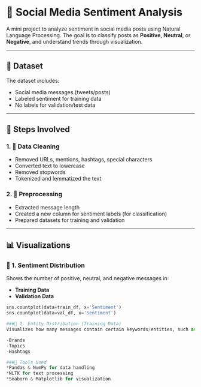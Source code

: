 # 💬 Social Media Sentiment Analysis

A mini project to analyze sentiment in social media posts using Natural Language Processing. The goal is to classify posts as **Positive**, **Neutral**, or **Negative**, and understand trends through visualization.

---

## 📁 Dataset

The dataset includes:
- Social media messages (tweets/posts)
- Labeled sentiment for training data
- No labels for validation/test data

---

## 🔧 Steps Involved

### 1. 🧹 Data Cleaning
- Removed URLs, mentions, hashtags, special characters
- Converted text to lowercase
- Removed stopwords
- Tokenized and lemmatized the text

### 2. 🧪 Preprocessing
- Extracted message length
- Created a new column for sentiment labels (for classification)
- Prepared datasets for training and validation

---

## 📊 Visualizations

### 📍 1. Sentiment Distribution
Shows the number of positive, neutral, and negative messages in:
- **Training Data**
- **Validation Data**

```python
sns.countplot(data=train_df, x='Sentiment')
sns.countplot(data=val_df, x='Sentiment')

###📍 2. Entity Distribution (Training Data)
Visualizes how many messages contain certain keywords/entities, such as:

-Brands
-Topics
-Hashtags

###🧠 Tools Used
*Pandas & NumPy for data handling
*NLTK for text processing
*Seaborn & Matplotlib for visualization


